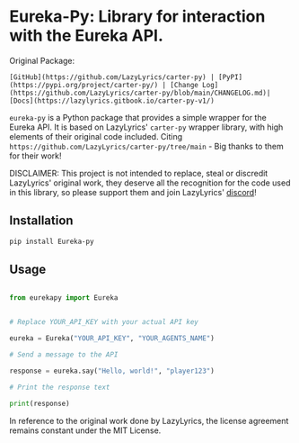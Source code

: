 # Eureka-Py: Library for interaction with the Eureka API.

Original Package:

```
[GitHub](https://github.com/LazyLyrics/carter-py) | [PyPI](https://pypi.org/project/carter-py/) | [Change Log](https://github.com/LazyLyrics/carter-py/blob/main/CHANGELOG.md)| [Docs](https://lazylyrics.gitbook.io/carter-py-v1/)
```

`eureka-py` is a Python package that provides a simple wrapper for the Eureka API. It is based on LazyLyrics' `carter-py` wrapper library, with high elements of their original code included. Citing `https://github.com/LazyLyrics/carter-py/tree/main` - Big thanks to them for their work!

DISCLAIMER: This project is not intended to replace, steal or discredit LazyLyrics' original work, they deserve all the recognition for the code used in this library, so please support them and join LazyLyrics' [discord](https://discord.gg/4w2Hs9QU)!

## Installation

``` bash
pip install Eureka-py
```

## Usage

``` python

from eurekapy import Eureka


# Replace YOUR_API_KEY with your actual API key

eureka = Eureka("YOUR_API_KEY", "YOUR_AGENTS_NAME")

# Send a message to the API

response = eureka.say("Hello, world!", "player123")

# Print the response text

print(response)

```

In reference to the original work done by LazyLyrics, the license agreement remains constant under the MIT License.
